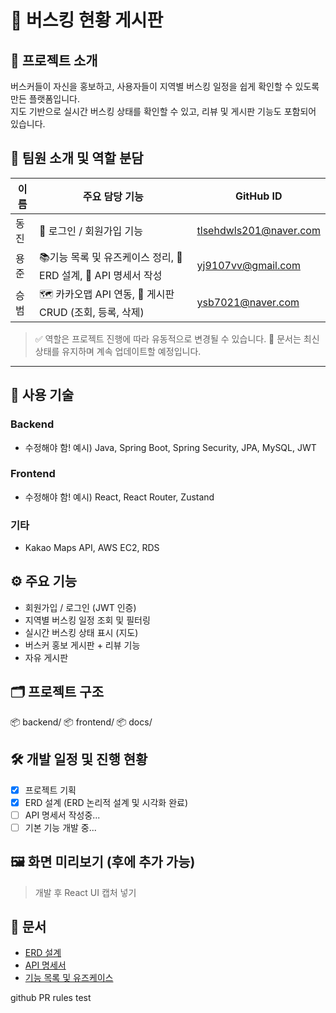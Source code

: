 # 🎤 버스킹 현황 게시판

## 📌 프로젝트 소개
버스커들이 자신을 홍보하고, 사용자들이 지역별 버스킹 일정을 쉽게 확인할 수 있도록 만든 플랫폼입니다.  
지도 기반으로 실시간 버스킹 상태를 확인할 수 있고, 리뷰 및 게시판 기능도 포함되어 있습니다.

## 👥 팀원 소개 및 역할 분담

| 이름   | 주요 담당 기능                                   | GitHub ID                      |
|--------|--------------------------------------------------|---------------------------------|
| 동진   | 🔐 로그인 / 회원가입 기능                         | tlsehdwls201@naver.com         |
| 용준   | 📚기능 목록 및 유즈케이스 정리, 📐 ERD 설계, 📄 API 명세서 작성 |  yj9107vv@gmail.com             |
| 승범   | 🗺️ 카카오맵 API 연동, 📝 게시판 CRUD (조회, 등록, 삭제)| ysb7021@naver.com               |

> ✅ 역할은 프로젝트 진행에 따라 유동적으로 변경될 수 있습니다.
> 🔄 문서는 최신 상태를 유지하며 계속 업데이트할 예정입니다.

---

## 🔧 사용 기술
### Backend
- 수정해야 함! 예시) Java, Spring Boot, Spring Security, JPA, MySQL, JWT
### Frontend
- 수정해야 함! 예시) React, React Router, Zustand
### 기타
- Kakao Maps API, AWS EC2, RDS

## ⚙️ 주요 기능
- 회원가입 / 로그인 (JWT 인증)
- 지역별 버스킹 일정 조회 및 필터링
- 실시간 버스킹 상태 표시 (지도)
- 버스커 홍보 게시판 + 리뷰 기능
- 자유 게시판

## 🗂️ 프로젝트 구조
📦 backend/ 📦 frontend/ 📦 docs/


## 🛠️ 개발 일정 및 진행 현황
- [x] 프로젝트 기획
- [x] ERD 설계 (ERD 논리적 설계 및 시각화 완료)
- [ ] API 명세서 작성중...
- [ ] 기본 기능 개발 중...

## 🖼️ 화면 미리보기 (후에 추가 가능)
> 개발 후 React UI 캡처 넣기

## 📄 문서
- [ERD 설계](docs/erd/)
- [API 명세서](docs/API)
- [기능 목록 및 유즈케이스](docs/Feature_List)

github PR rules test
